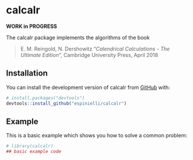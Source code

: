 
<!-- README.md is generated from README.Rmd. Please edit that file -->

# calcalr

**WORK in PROGRESS**

<!-- badges: start -->
<!-- badges: end -->

The calcalr package implements the algorithms of the book

> E. M. Reingold, N. Dershowitz “*Calendrical Calculations - The
> Ultimate Edition*”, Cambridge University Press, April 2018

## Installation

You can install the development version of calcalr from
[GitHub](https://github.com/) with:

``` r
# install.packages("devtools")
devtools::install_github("espinielli/calcalr")
```

## Example

This is a basic example which shows you how to solve a common problem:

``` r
# library(calcalr)
## basic example code
```
